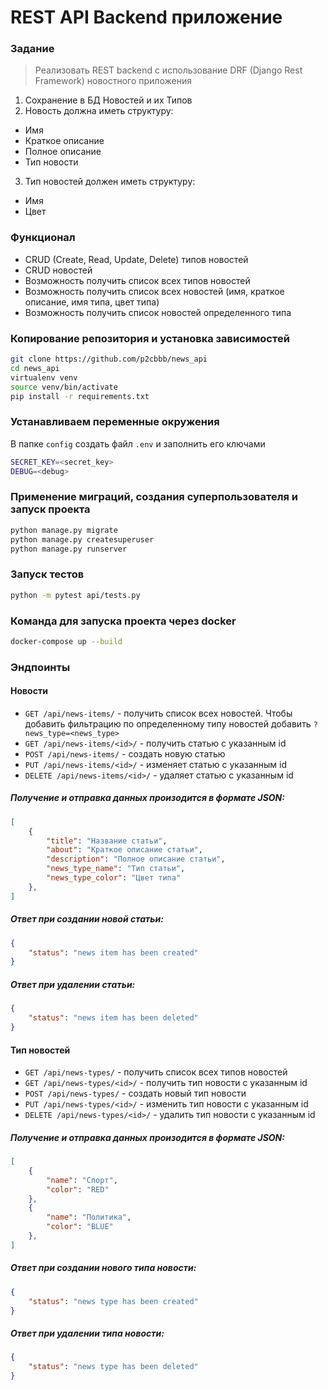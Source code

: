 # REST API Backend приложение

### Задание 
>Реализовать REST backend с использование DRF (Django Rest Framework) новостного приложения   

1. Сохранение в БД Новостей и их Типов
2. Новость должна иметь структуру:
- Имя
- Краткое описание
- Полное описание
- Тип новости
3. Тип новостей должен иметь структуру:
- Имя
- Цвет

### Функционал
- CRUD (Create, Read, Update, Delete) типов новостей    
- CRUD новостей 
- Возможность получить список всех типов новостей   
- Возможность получить список всех новостей (имя, краткое описание, имя типа, цвет типа)    
- Возможность получить список новостей определенного типа   

### Копирование репозитория и установка зависимостей
```bash
git clone https://github.com/p2cbbb/news_api
cd news_api
virtualenv venv
source venv/bin/activate
pip install -r requirements.txt
```

### Устанавливаем переменные окружения
В папке `config` создать файл `.env` и заполнить eго ключами

```bash
SECRET_KEY=<secret_key>
DEBUG=<debug>
```

### Применение миграций, создания суперпользователя и запуск проекта
```bash
python manage.py migrate
python manage.py createsuperuser
python manage.py runserver
```

### Запуск тестов
 
```bash
python -m pytest api/tests.py
```

### Команда для запуска проекта через docker
```bash
docker-compose up --build
```

### Эндпоинты
#### Новости
- `GET /api/news-items/` - получить список всех новостей. Чтобы добавить фильтрацию по определенному типу новостей добавить `?news_type=<news_type>`
- `GET /api/news-items/<id>/` - получить статью с указанным id
- `POST /api/news-items/` - создать новую статью
- `PUT /api/news-items/<id>/` - изменяет статью с указанным id
- `DELETE /api/news-items/<id>/` - удаляет статью с указанным id

##### Получение и отправка данных произодится в формате JSON:
```json
[
    {
        "title": "Название статьи",
        "about": "Краткое описание статьи",
        "description": "Полное описание статьи",
        "news_type_name": "Тип статьи",
        "news_type_color": "Цвет типа"
    },
]
```
##### Ответ при создании новой статьи:
```json
{
    "status": "news item has been created"
}
```
##### Ответ при удалении статьи:
```json
{
    "status": "news item has been deleted"
}
```

#### Тип новостей
- `GET /api/news-types/` - получить список всех типов новостей
- `GET /api/news-types/<id>/` - получить тип новости с указанным id
- `POST /api/news-types/` - создать новый тип новости
- `PUT /api/news-types/<id>/` - изменить тип новости с указанным id
- `DELETE /api/news-types/<id>/` - удалить тип новости с указанным id

##### Получение и отправка данных произодится в формате JSON:
```json
[
    {
        "name": "Спорт",
        "color": "RED"
    },
    {
        "name": "Политика",
        "color": "BLUE"
    },
]
```

##### Ответ при создании нового типа новости:
```json
{
    "status": "news type has been created"
}
```
##### Ответ при удалении типа новости:
```json
{
    "status": "news type has been deleted"
}
```